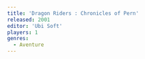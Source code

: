 ```yaml
---
title: 'Dragon Riders : Chronicles of Pern'
released: 2001
editor: 'Ubi Soft'
players: 1
genres:
  - Aventure
---
```

